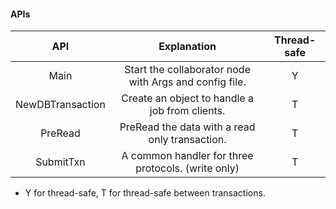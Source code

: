 #### APIs

|       API        |                      Explanation                       | Thread-safe |
| :--------------: | :----------------------------------------------------: | :---------: |
|       Main       | Start the collaborator node with Args and config file. |      Y      |
| NewDBTransaction |     Create an object to handle a job from clients.     |      T      |
|     PreRead      |     PreRead the data with a read only transaction.     |      T      |
|    SubmitTxn     |   A common handler for three protocols. (write only)   |      T      |

- Y for thread-safe, T for thread-safe between transactions.


